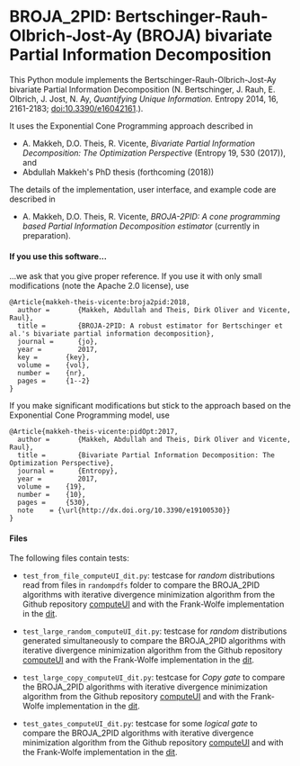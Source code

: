 # BROJA_2PID: Bertschinger-Rauh-Olbrich-Jost-Ay (BROJA) bivariate Partial Information Decomposition

This Python module implements the Bertschinger-Rauh-Olbrich-Jost-Ay bivariate Partial Information Decomposition (N. Bertschinger, J. Rauh, E. Olbrich, J. Jost, N. Ay, *Quantifying Unique Information.* Entropy 2014, 16, 2161-2183; [doi:10.3390/e16042161](http://dx.doi.org/10.3390/e16042161).).

It uses the Exponential Cone Programming approach described in
* A. Makkeh, D.O. Theis, R. Vicente, *Bivariate Partial Information Decomposition: The Optimization Perspective* (Entropy 19, 530 (2017)),
and
* Abdullah Makkeh's PhD thesis (forthcoming (2018))

The details of the implementation, user interface, and example code are described in
* A. Makkeh, D.O. Theis, R. Vicente, *BROJA-2PID: A cone programming based Partial Information Decomposition estimator*
(currently in preparation).

#### If you use this software...
...we ask that you give proper reference.
If you use it with only small modifications (note the Apache 2.0 license), use 
```
@Article{makkeh-theis-vicente:broja2pid:2018,
  author =       {Makkeh, Abdullah and Theis, Dirk Oliver and Vicente, Raul},
  title =        {BROJA-2PID: A robust estimator for Bertschinger et al.'s bivariate partial information decomposition},
  journal =      {jo},
  year =         2017,
  key =       {key},
  volume =    {vol},
  number =    {nr},
  pages =     {1--2}
}
```
If you make significant modifications but stick to the approach based on the Exponential Cone Programming model, use
```
@Article{makkeh-theis-vicente:pidOpt:2017,
  author =       {Makkeh, Abdullah and Theis, Dirk Oliver and Vicente, Raul},
  title =        {Bivariate Partial Information Decomposition: The Optimization Perspective},
  journal =      {Entropy},
  year =         2017,
  volume =    {19},
  number =    {10},
  pages =     {530},
  note    = {\url{http://dx.doi.org/10.3390/e19100530}}
}
```

#### Files
The following files contain tests:

* `test_from_file_computeUI_dit.py`: testcase for *random* distributions read from files in `randompdfs` folder to compare the BROJA_2PID algorithms with iterative divergence minimization algorithm from the Github repository [computeUI](https://github.com/jarauh/computeUI)  and  with the Frank-Wolfe implementation in the [dit](https://github.com/dit/dit).

* `test_large_random_computeUI_dit.py`: testcase for *random* distributions generated simultaneously to compare the BROJA_2PID algorithms with iterative divergence minimization algorithm from the Github repository [computeUI](https://github.com/jarauh/computeUI)  and  with the Frank-Wolfe implementation in the [dit](https://github.com/dit/dit).

* `test_large_copy_computeUI_dit.py`: testcase for *Copy gate* to compare the BROJA_2PID algorithms with iterative divergence minimization algorithm from the Github repository [computeUI](https://github.com/jarauh/computeUI)  and  with the Frank-Wolfe implementation in the [dit](https://github.com/dit/dit).

* `test_gates_computeUI_dit.py`: testcase for some *logical gate* to compare the BROJA_2PID algorithms with iterative divergence minimization algorithm from the Github repository [computeUI](https://github.com/jarauh/computeUI)  and  with the Frank-Wolfe implementation in the [dit](https://github.com/dit/dit).
